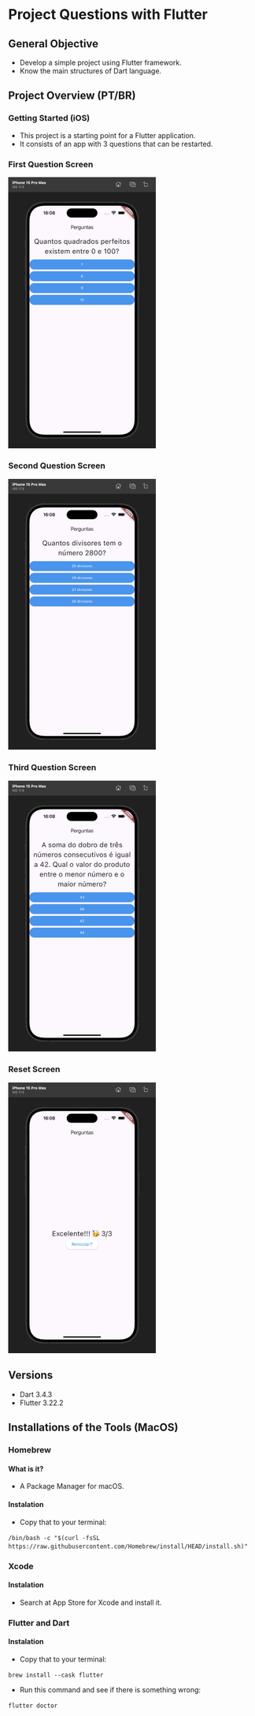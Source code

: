 # Project Questions with Flutter

## General Objective

- Develop a simple project using Flutter framework.
- Know the main structures of Dart language.

## Project Overview (PT/BR)

### Getting Started (iOS)

- This project is a starting point for a Flutter application.
- It consists of an app with 3 questions that can be restarted.

### First Question Screen

<img src="/lib/assets/imgs/q1.png" alt="question 1" style="width: 300px;">

### Second Question Screen

<img src="/lib/assets/imgs/q2.png" alt="question 2" style="width: 300px;">

### Third Question Screen

<img src="/lib/assets/imgs/q3.png" alt="question 3" style="width: 300px;">

### Reset Screen

<img src="/lib/assets/imgs/restart.png" alt="restart" style="width: 300px;">

## Versions

- Dart 3.4.3
- Flutter 3.22.2

## Installations of the Tools (MacOS)

### Homebrew

#### What is it?

- A Package Manager for macOS.

#### Instalation

- Copy that to your terminal:

`
/bin/bash -c "$(curl -fsSL https://raw.githubusercontent.com/Homebrew/install/HEAD/install.sh)"
`

### Xcode

#### Instalation

- Search at App Store for Xcode and install it.

### Flutter and Dart

#### Instalation

- Copy that to your terminal:

`
brew install --cask flutter
`

- Run this command and see if there is something wrong:

`
flutter doctor
`
